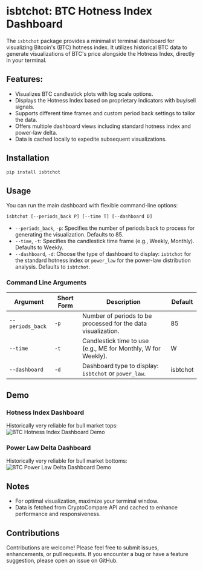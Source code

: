 # isbtchot: BTC Hotness Index Dashboard

The `isbtchot` package provides a minimalist terminal dashboard for visualizing Bitcoin's (BTC) hotness index. It utilizes historical BTC data to generate visualizations of BTC's price alongside the Hotness Index, directly in your terminal.

## Features:

- Visualizes BTC candlestick plots with log scale options.
- Displays the Hotness Index based on proprietary indicators with buy/sell signals.
- Supports different time frames and custom period back settings to tailor the data.
- Offers multiple dashboard views including standard hotness index and power-law delta.
- Data is cached locally to expedite subsequent visualizations.

## Installation

```bash
pip install isbtchot
```

## Usage

You can run the main dashboard with flexible command-line options:

```bash
isbtchot [--periods_back P] [--time T] [--dashboard D]
```

- `--periods_back`, `-p`: Specifies the number of periods back to process for generating the visualization. Defaults to 85.
- `--time`, `-t`: Specifies the candlestick time frame (e.g., Weekly, Monthly). Defaults to Weekly.
- `--dashboard`, `-d`: Choose the type of dashboard to display: `isbtchot` for the standard hotness index or `power_law` for the power-law distribution analysis. Defaults to `isbtchot`.

### Command Line Arguments

| Argument       | Short Form | Description                                                                     | Default   |
|----------------|------------|---------------------------------------------------------------------------------|-----------|
| `--periods_back` | `-p`       | Number of periods to be processed for the data visualization.                    | 85        |
| `--time`        | `-t`       | Candlestick time to use (e.g., ME for Monthly, W for Weekly).                   | W         |
| `--dashboard`   | `-d`       | Dashboard type to display: `isbtchot` or `power_law`.                           | isbtchot  |

## Demo

### Hotness Index Dashboard
Historically very reliable for bull market tops:
![BTC Hotness Index Dashboard Demo](media/demo.png)

### Power Law Delta Dashboard
Historically very reliable for bull market bottoms:
![BTC Power Law Delta Dashboard Demo](media/demo2.png)

## Notes

- For optimal visualization, maximize your terminal window.
- Data is fetched from CryptoCompare API and cached to enhance performance and responsiveness.

## Contributions

Contributions are welcome! Please feel free to submit issues, enhancements, or pull requests. If you encounter a bug or have a feature suggestion, please open an issue on GitHub.